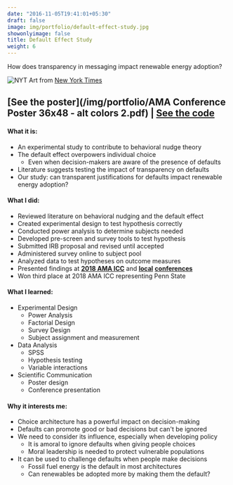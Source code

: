 ```yaml
---
date: "2016-11-05T19:41:01+05:30"
draft: false
image: img/portfolio/default-effect-study.jpg
showonlyimage: false
title: Default Effect Study
weight: 6
---
```


How does transparency in messaging impact renewable energy adoption?
<!--more-->

![NYT][1]
Art from [New York Times](https://www.nytimes.com/2018/10/06/opinion/sunday/behavioral-economics.html?rref=collection/column/Gray%20Matter)

## [**See the poster**](/img/portfolio/AMA Conference Poster 36x48 - alt colors 2.pdf) | [**See the code**](https://github.com/jbixon13/Swim-Lab)

#### What it is:  
* An experimental study to contribute to behavioral nudge theory 
* The default effect overpowers individual choice 
  + Even when decision-makers are aware of the presence of defaults
* Literature suggests testing the impact of transparency on defaults
* Our study: can transparent justifications for defaults impact renewable energy adoption?

#### What I did:  
* Reviewed literature on behavioral nudging and the default effect
* Created experimental design to test hypothesis correctly 
* Conducted power analysis to determine subjects needed 
* Developed pre-screen and survey tools to test hypothesis
* Submitted IRB proposal and revised until accepted
* Administered survey online to subject pool
* Analyzed data to test hypotheses on outcome measures
* Presented findings at [**2018 AMA ICC**](https://www.ama.org/events/2019-ama-international-collegiate-conference/) and [**local**](https://sites.psu.edu/psichi/) [**conferences**](https://undergradresearch.psu.edu/resources/opportunities/undergraduate-exhibition)
* Won third place at 2018 AMA ICC representing Penn State 

#### What I learned:  
* Experimental Design
  + Power Analysis 
  + Factorial Design
  + Survey Design
  + Subject assignment and measurement 
* Data Analysis 
  + SPSS
  + Hypothesis testing
  + Variable interactions
* Scientific Communication
  + Poster design
  + Conference presentation

#### Why it interests me:  
* Choice architecture has a powerful impact on decision-making 
* Defaults can promote good or bad decisions but can't be ignored 
* We need to consider its influence, especially when developing policy
  + It is amoral to ignore defaults when giving people choices
  + Moral leadership is needed to protect vulnerable populations
* It can be used to challenge defaults when people make decisions
  + Fossil fuel energy is the default in most architectures
  + Can renewables be adopted more by making them the default?

[1]: /img/portfolio/default-effect-study.jpg


